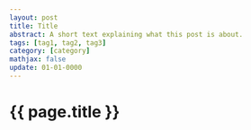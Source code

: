 ```yaml
---
layout: post
title: Title
abstract: A short text explaining what this post is about.
tags: [tag1, tag2, tag3]
category: [category]
mathjax: false
update: 01-01-0000
---
```


# {{ page.title }}

